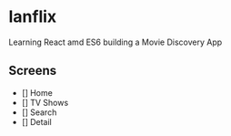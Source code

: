 # Ianflix

Learning React amd ES6 building a Movie Discovery App

## Screens

- [] Home
- [] TV Shows
- [] Search
- [] Detail
